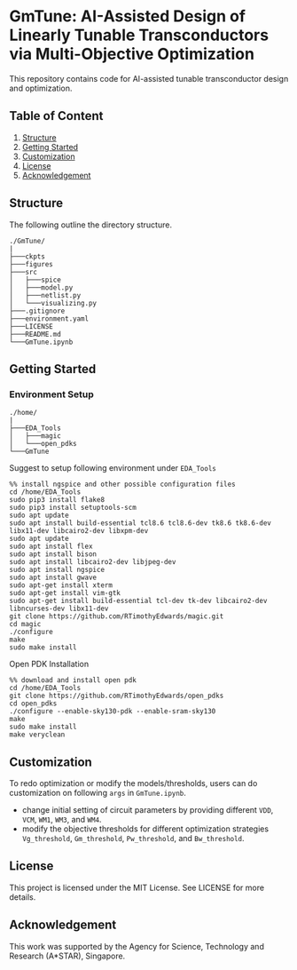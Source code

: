 # GmTune: AI-Assisted Design of Linearly Tunable Transconductors via Multi-Objective Optimization
This repository contains code for AI-assisted tunable transconductor design and optimization.


##  Table of Content
1. [Structure](#structure)
2. [Getting Started](#getting-started)
3. [Customization](#customization)
4. [License](#license)
5. [Acknowledgement](#acknowledgement)


##  Structure
The following outline the directory structure.
```
./GmTune/
|
├───ckpts
├───figures
├───src
│   ├───spice
│   ├───model.py
│   ├───netlist.py
│   └───visualizing.py
├───.gitignore
├───environment.yaml
├───LICENSE
├───README.md
└───GmTune.ipynb
```


##  Getting Started
### Environment Setup
```
./home/
|
├───EDA_Tools
│   ├───magic
│   └───open_pdks
└───GmTune
```
Suggest to setup following environment under `EDA_Tools`
```
%% install ngspice and other possible configuration files
cd /home/EDA_Tools
sudo pip3 install flake8
sudo pip3 install setuptools-scm
sudo apt update
sudo apt install build-essential tcl8.6 tcl8.6-dev tk8.6 tk8.6-dev libx11-dev libcairo2-dev libxpm-dev
sudo apt update
sudo apt install flex
sudo apt install bison
sudo apt install libcairo2-dev libjpeg-dev
sudo apt install ngspice
sudo apt install gwave
sudo apt-get install xterm
sudo apt-get install vim-gtk
sudo apt-get install build-essential tcl-dev tk-dev libcairo2-dev libncurses-dev libx11-dev
git clone https://github.com/RTimothyEdwards/magic.git
cd magic
./configure
make
sudo make install
```
Open PDK Installation
```
%% download and install open pdk
cd /home/EDA_Tools
git clone https://github.com/RTimothyEdwards/open_pdks
cd open_pdks
./configure --enable-sky130-pdk --enable-sram-sky130
make
sudo make install
make veryclean
```


##  Customization
To redo optimization or modify the models/thresholds, users can do customization on following `args` in `GmTune.ipynb`.
- change initial setting of circuit parameters by providing different `VDD`, `VCM`, `WM1`, `WM3`, and `WM4`.
- modify the objective thresholds for different optimization strategies `Vg_threshold`, `Gm_threshold`, `Pw_threshold`, and `Bw_threshold`.


##  License
This project is licensed under the MIT License. See LICENSE for more details.


##  Acknowledgement
This work was supported by the Agency for Science, Technology and Research (A*STAR), Singapore.
